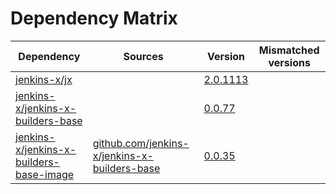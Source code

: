 # Dependency Matrix

Dependency | Sources | Version | Mismatched versions
---------- | ------- | ------- | -------------------
[jenkins-x/jx](https://github.com/jenkins-x/jx) |  | [2.0.1113](https://github.com/jenkins-x/jx/releases/tag/v2.0.1113) | 
[jenkins-x/jenkins-x-builders-base](https://github.com/jenkins-x/jenkins-x-builders-base) |  | [0.0.77](https://github.com/jenkins-x/jenkins-x-builders-base/releases/tag/v0.0.77) | 
[jenkins-x/jenkins-x-builders-base-image](https://github.com/jenkins-x/jenkins-x-builders-base-image) | [github.com/jenkins-x/jenkins-x-builders-base](https://github.com/jenkins-x/jenkins-x-builders-base) | [0.0.35]() | 
